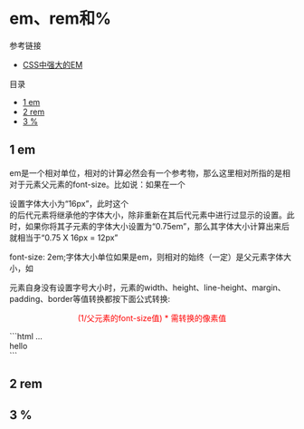 # em、rem和%

参考链接
- [CSS中强大的EM](https://www.w3cplus.com/css/px-to-em)

目录
- [1 em](1-em)
- [2 rem](2-em)
- [3 %](3-%)

## 1 em

em是一个相对单位，相对的计算必然会有一个参考物，那么这里相对所指的是相对于元素父元素的font-size。比如说：如果在一个<div>设置字体大小为“16px”，此时这个<div>的后代元素将继承他的字体大小，除非重新在其后代元素中进行过显示的设置。此时，如果你将其子元素的字体大小设置为“0.75em”，那么其字体大小计算出来后就相当于“0.75 X 16px = 12px”
 
font-size: 2em;字体大小单位如果是em，则相对的始终（一定）是父元素字体大小，如

元素自身没有设置字号大小时，元素的width、height、line-height、margin、padding、border等值转换都按下面公式转换:
<p style="color: red;text-align: center;">(1/父元素的font-size值) * 需转换的像素值</p>
```html
<style>
  
</style>
...
<body>
  <div class="d1">
    <div class="d2">hello</div>
  </div>
</body>
```


## 2 rem

## 3 %
